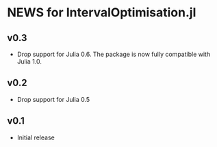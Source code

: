 # NEWS for IntervalOptimisation.jl

## v0.3
- Drop support for Julia 0.6. The package is now fully compatible with Julia 1.0.

## v0.2
- Drop support for Julia 0.5

## v0.1
- Initial release
